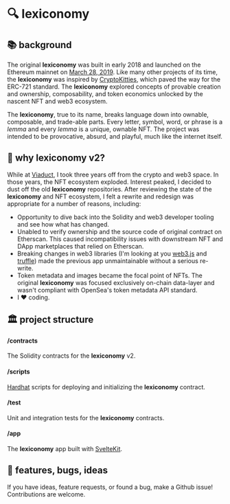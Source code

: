 # 🔍 lexiconomy

## 📚 background

The original **lexiconomy** was built in early 2018 and launched on the Ethereum mainnet on [March 28, 2019](https://etherscan.io/txs?a=0x05dde4609035e464f995d13221b5166080634f21&f=5). Like many other projects of its time, the **lexiconomy** was inspired by [CryptoKitties](https://www.cryptokitties.co/), which paved the way for the ERC-721 standard. The **lexiconomy** explored concepts of provable creation and ownership, composability, and token economics unlocked by the nascent NFT and web3 ecosystem. 

The **lexiconomy**, true to  its name, breaks language down into ownable, composable, and trade-able parts. Every letter, symbol, word, or phrase is a _lemma_ and every _lemma_ is a unique, ownable NFT. The project was intended to be provocative, absurd, and playful, much like the internet itself.

## 🤔 why lexiconomy v2? 

While at [Viaduct](https://viaduct.ai/), I took three years off from the crypto and web3 space. In those years, the NFT ecosystem exploded. Interest peaked, I decided to dust off the old **lexiconomy** repositories. After reviewing the state of the **lexiconomy** and NFT ecosystem, I felt a rewrite and redesign was appropriate for a number of reasons, including: 

- Opportunity to dive back into the Solidity and web3 developer tooling and see how what has changed.
- Unabled to verify ownership and the source code of original contract on Etherscan. This caused incompatibility issues with downstream NFT and DApp marketplaces that relied on Etherscan.
- Breaking changes in web3 libraries (I'm looking at you [web3.js](https://web3js.readthedocs.io/en/v1.7.3/) and [truffle](https://trufflesuite.com/)) made the previous app unmaintainable without a serious re-write.
- Token metadata and images became the focal point of NFTs. The original **lexiconomy** was focused exclusively on-chain data-layer and wasn't compliant with OpenSea's token metadata API standard. 
- I ❤️ coding.

## 🏛 project structure

#### /contracts

The Solidity contracts for the **lexiconomy** v2.

#### /scripts

[Hardhat](https://hardhat.org/) scripts for deploying and initializing the **lexiconomy** contract. 

#### /test

Unit and integration tests for the **lexiconomy** contracts.

#### /app

The **lexiconomy** app built with [SvelteKit](https://kit.svelte.dev/).

## 👾 features, bugs, ideas

If you have ideas, feature requests, or found a bug, make a Github issue! Contributions are welcome.
